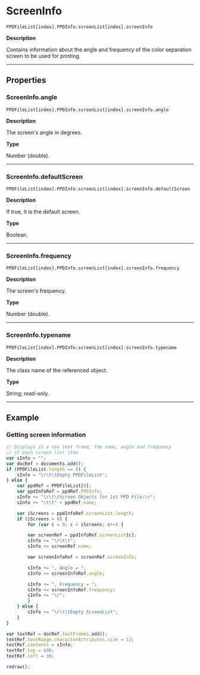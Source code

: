 # ScreenInfo

`PPDFileList[index].PPDInfo.screenList[index].screenInfo`

**Description**

Contains information about the angle and frequency of the color separation screen to be used for printing.

---

## Properties

### ScreenInfo.angle

`PPDFileList[index].PPDInfo.screenList[index].screenInfo.angle`

**Description**

The screen's angle in degrees.

**Type**

Number (double).

---

### ScreenInfo.defaultScreen

`PPDFileList[index].PPDInfo.screenList[index].screenInfo.defaultScreen`

**Description**

If true, it is the default screen.

**Type**

Boolean.

---

### ScreenInfo.frequency

`PPDFileList[index].PPDInfo.screenList[index].screenInfo.frequency`

**Description**

The screen's frequency.

**Type**

Number (double).

---

### ScreenInfo.typename

`PPDFileList[index].PPDInfo.screenList[index].screenInfo.typename`

**Description**

The class name of the referenced object.

**Type**

String; read-only.

---

## Example

### Getting screen information

```javascript
// Displays in a new text frame, the name, angle and frequency
// of each screen list item
var sInfo = "";
var docRef = documents.add();
if (PPDFileList.length == 0) {
    sInfo = "\r\t\tEmpty PPDFileList";
} else {
    var ppdRef = PPDFileList[0];
    var ppdInfoRef = ppdRef.PPDInfo;
    sInfo += "\r\t\tScreen Objects for 1st PPD File:\r";
    sInfo += "\t\t" + ppdRef.name;

    var iScreens = ppdInfoRef.screenList.length;
    if (iScreens > 0) {
        for (var c = 0; c < iScreens; c++) {

        var screenRef = ppdInfoRef.screenList[c];
        sInfo += "\r\t\t";
        sInfo += screenRef.name;

        var screenInfoRef = screenRef.screenInfo;

        sInfo += ", Angle = ";
        sInfo += screenInfoRef.angle;

        sInfo += ", Frequency = ";
        sInfo += screenInfoRef.frequency;
        sInfo += "\r";
        }
    } else {
        sInfo += "\r\t\tEmpty ScreenList";
    }
}

var textRef = docRef.textFrames.add();
textRef.textRange.characterAttributes.size = 12;
textRef.contents = sInfo;
textRef.top = 600;
textRef.left = 30;

redraw();
```
